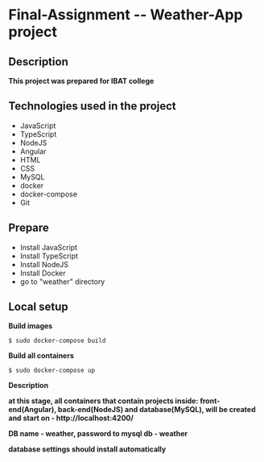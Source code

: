 # Final-Assignment -- Weather-App project

## Description

**This project was prepared for IBAT college**

## Technologies used in the project
- JavaScript
- TypeScript
- NodeJS
- Angular
- HTML
- CSS
- MySQL
- docker
- docker-compose
- Git

## Prepare

- Install JavaScript
- Install TypeScript
- Install NodeJS
- Install Docker
- go to "weather" directory

## Local setup

**Build images**

```
$ sudo docker-compose build
```

**Build all containers**

```
$ sudo docker-compose up
```

**Description**

**at this stage, all containers that contain projects inside: front-end(Angular), back-end(NodeJS) and database(MySQL), will be created and start on - http://localhost:4200/**


**DB name - weather, password to mysql db - weather**

**database settings should install automatically**